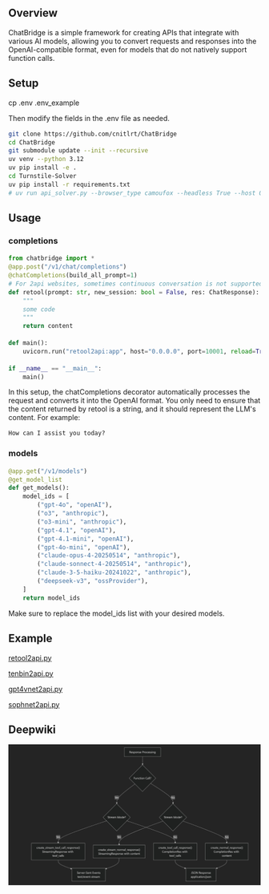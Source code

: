 ## Overview
ChatBridge is a simple framework for creating APIs that integrate with various AI models, allowing you to convert requests and responses into the OpenAI-compatible format, even for models that do not natively support function calls.

## Setup
cp .env .env_example

Then modify the fields in the .env file as needed.

```bash
git clone https://github.com/cnitlrt/ChatBridge
cd ChatBridge
git submodule update --init --recursive
uv venv --python 3.12
uv pip install -e .
cd Turnstile-Solver
uv pip install -r requirements.txt
# uv run api_solver.py --browser_type camoufox --headless True --host 0.0.0.0 # cloudflare turnsitle solver
```

## Usage
### completions
```python
from chatbridge import *
@app.post("/v1/chat/completions")
@chatCompletions(build_all_prompt=1)
# For 2api websites, sometimes continuous conversation is not supported, so if build_all_prompt == 1, all messages need to be concatenated into one prompt
def retool(prompt: str, new_session: bool = False, res: ChatResponse):
    """
    some code
    """
    return content

def main():
    uvicorn.run("retool2api:app", host="0.0.0.0", port=10001, reload=True)

if __name__ == "__main__":
    main()
```
In this setup, the chatCompletions decorator automatically processes the request and converts it into the OpenAI format. You only need to ensure that the content returned by retool is a string, and it should represent the LLM's content. For example:
```
How can I assist you today?
```

### models
```python
@app.get("/v1/models")
@get_model_list
def get_models():
    model_ids = [
        ("gpt-4o", "openAI"),
        ("o3", "anthropic"),
        ("o3-mini", "anthropic"),
        ("gpt-4.1", "openAI"),
        ("gpt-4.1-mini", "openAI"),
        ("gpt-4o-mini", "openAI"),
        ("claude-opus-4-20250514", "anthropic"),
        ("claude-sonnect-4-20250514", "anthropic"),
        ("claude-3-5-haiku-20241022", "anthropic"),
        ("deepseek-v3", "ossProvider"),
    ]
    return model_ids
```
Make sure to replace the model_ids list with your desired models.


## Example
[retool2api.py](retool2api.py)

[tenbin2api.py](tenbin2api.py)

[gpt4vnet2api.py](tenbin2api.py)

[sophnet2api.py](tenbin2api.py)

## Deepwiki
![pipeline](image/pipeline.png)